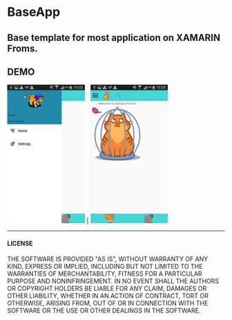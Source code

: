 # BaseApp

Base template for most application on XAMARIN Froms.
---
## DEMO

![](https://github.com/dashika/BaseApp/blob/master/promo/device-2017-11-09-191109.png) | ![](https://github.com/dashika/BaseApp/blob/master/promo/device-2017-11-09-191120.png)

---
#### LICENSE

THE SOFTWARE IS PROVIDED "AS IS", WITHOUT WARRANTY OF ANY KIND, EXPRESS OR
IMPLIED, INCLUDING BUT NOT LIMITED TO THE WARRANTIES OF MERCHANTABILITY,
FITNESS FOR A PARTICULAR PURPOSE AND NONINFRINGEMENT. IN NO EVENT SHALL THE
AUTHORS OR COPYRIGHT HOLDERS BE LIABLE FOR ANY CLAIM, DAMAGES OR OTHER
LIABILITY, WHETHER IN AN ACTION OF CONTRACT, TORT OR OTHERWISE, ARISING FROM,
OUT OF OR IN CONNECTION WITH THE SOFTWARE OR THE USE OR OTHER DEALINGS IN
THE SOFTWARE.
